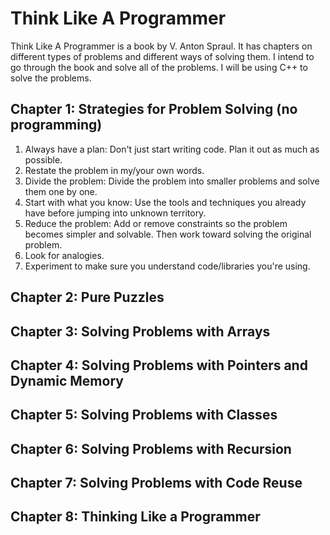 # Think Like A Programmer

Think Like A Programmer is a book by V. Anton Spraul. It has chapters on different types of problems and different ways of solving them. I intend to go through the book and solve all of the problems. I will be using C++ to solve the problems.

## Chapter 1: Strategies for Problem Solving (no programming)

1. Always have a plan: Don't just start writing code. Plan it out as much as possible.
2. Restate the problem in my/your own words. 
3. Divide the problem: Divide the problem into smaller problems and solve them one by one.
4. Start with what you know: Use the tools and techniques you already have before jumping into unknown territory.
5. Reduce the problem: Add or remove constraints so the problem becomes simpler and solvable. Then work toward solving the original problem.
6. Look for analogies.
7. Experiment to make sure you understand code/libraries you're using.

## Chapter 2: Pure Puzzles
## Chapter 3: Solving Problems with Arrays
## Chapter 4: Solving Problems with Pointers and Dynamic Memory
## Chapter 5: Solving Problems with Classes
## Chapter 6: Solving Problems with Recursion
## Chapter 7: Solving Problems with Code Reuse
## Chapter 8: Thinking Like a Programmer